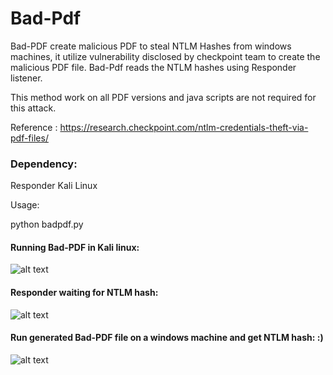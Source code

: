 # Bad-Pdf

Bad-PDF create malicious PDF to steal NTLM Hashes from windows machines, it utilize vulnerability disclosed by checkpoint team to create the malicious PDF file. Bad-Pdf reads the NTLM hashes using Responder listener.

This method work on all PDF versions and java scripts are not required for this attack.

Reference : https://research.checkpoint.com/ntlm-credentials-theft-via-pdf-files/

### Dependency: 
Responder 
Kali Linux

Usage:

python badpdf.py

#### Running Bad-PDF in Kali linux:

![alt text](https://github.com/deepzec/Bad-Pdf/blob/master/screenshots/bad-pdf.PNG "Bad-PDF")

#### Responder waiting for NTLM hash:

![alt text](https://github.com/deepzec/Bad-Pdf/blob/master/screenshots/responder.PNG "Bad-PDF")

#### Run generated Bad-PDF file on a windows machine and get NTLM hash: :)

![alt text](https://github.com/deepzec/Bad-Pdf/blob/master/screenshots/NTLM-hash.PNG "Bad-PDF")


